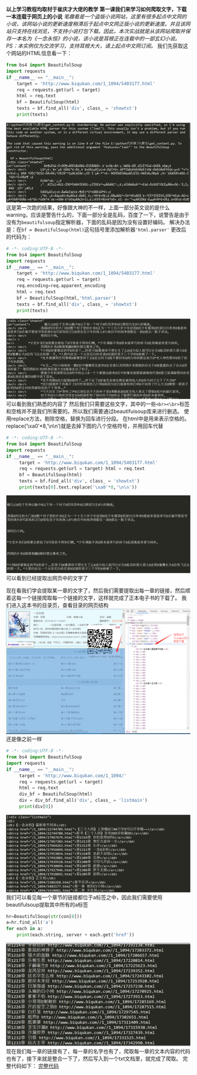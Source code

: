 **以上学习教程均取材于崔庆才大佬的教学**
**第一课我们来学习如何爬取文字，下载一本连载于网页上的小说**
_笔趣看是一个盗版小说网站，这里有很多起点中文网的小说，该网站小说的更新速度稍滞后于起点中文网正版小说的更新速度。并且该网站只支持在线浏览，不支持小说打包下载。因此，本次实战就是从该网站爬取并保存一本名为《一念永恒》的小说，该小说是耳根正在连载中的一部玄幻小说。PS：本实例仅为交流学习，支持耳根大大，请上起点中文网订阅。_
我们先获取这个网站的HTML信息看一下：
```python
from bs4 import BeautifulSoup
import requests
if __name__ == "__main__":
	target = 'http://www.biqukan.com/1_1094/5403177.html'
	req = requests.get(url = target)
    html = req.text
	bf = BeautifulSoup(html)
	texts = bf.find_all('div', class_ = 'showtxt') 
	print(texts)
```
![image](https://github.com/Gaoshiguo/Python_Spider/blob/master/image/5.png)
这是第一次跑的结果，好像跟大神的不一样，上面一部分英文说的是什么warning，应该是警告什么的，下面一部分全是乱码，百度了一下，说警告是由于没有为`beautifulsoup`指定解析器，下面的乱码是因为没有设置好编码。
解决办法是：在`bf = BeautifulSoup(html)`这句括号里添加解析器`'html.parser'`
更改后的代码为：
```python
# -*- coding:UTF-8 -*-
from bs4 import BeautifulSoup
import requests
if __name__ == "__main__":
	target = 'http://www.biqukan.com/1_1094/5403177.html'
	req = requests.get(url = target)
	req.encoding=req.apparent_encoding
	html = req.text
	bf = BeautifulSoup(html,'html.parser')
	texts = bf.find_all('div', class_ = 'showtxt') 
	print(texts)
```
![image](https://github.com/Gaoshiguo/Python_Spider/blob/master/image/6.png)
可以看到我们熟悉的内容了
然后我们只需要这些文字，其中的一些`<br><\br>`标签和空格并不是我们所需要的。所以我们需要通过beautifuisoup库来进行删选。
使用replace方法，剔除空格，替换为回车进行分段。 在html中是用来表示空格的。replace(’\xa0’*8,’\n\n’)就是去掉下图的八个空格符号，并用回车代替
```python
# -*- coding:UTF-8 -*-
from bs4 import BeautifulSoup
import requests
if __name__ == "__main__":
     target = 'http://www.biqukan.com/1_1094/5403177.html'
     req = requests.get(url = target) html = req.text
     bf = BeautifulSoup(html)
     texts = bf.find_all('div', class_ = 'showtxt')
     print(texts[0].text.replace('\xa0'*8,'\n\n'))
```

![image](https://github.com/Gaoshiguo/Python_Spider/blob/master/image/7.png)
可以看到已经提取出网页中的文字了

现在看我们学会提取某一章的文字了，然后我们需要提取出每一章的链接，然后顺着这每一个链接爬取每一个链接的文字，这样就完成了正本电子书的下载了。
我们进入这本书的目录页，查看目录的网页结构
![image](https://github.com/Gaoshiguo/Python_Spider/blob/master/image/8.png)
还是像之前一样
```python
# -*- coding:UTF-8 -*-
from bs4 import BeautifulSoup
import requests
if __name__ == "__main__":
     target = 'http://www.biqukan.com/1_1094/'
     req = requests.get(url = target)
     html = req.text
     div_bf = BeautifulSoup(html)
     div = div_bf.find_all('div', class_ = 'listmain')
     print(div[0])
```
![image](https://github.com/Gaoshiguo/Python_Spider/blob/master/image/9.png)
我们可以看见每一个章节的链接都位于a标签之中，因此我们需要使用beautifulsoup提取其中所有的a标签
```python
hr=BeautifulSoup(str(con[0]))
a=hr.find_all('a')
for each in a:
	print(each.string, server + each.get('href'))
```
![image](https://github.com/Gaoshiguo/Python_Spider/blob/master/image/10.png)
现在我们每一章的链接有了，每一章的名字也有了，爬取每一章的文本内容的代码也有了，接下来就是整合一下了，然后写入到一个txt文档里，就完成了爬取。
完整代码如下：
[完整代码](https://github.com/Gaoshiguo/Python_Spider/blob/master/download_note.py)
